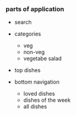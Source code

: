 ### parts of application

- search

- categories
  - veg
  - non-veg
  - vegetabe salad
- top dishes
- bottom navigation
  - loved dishes
  - dishes of the week
  - all dishes
